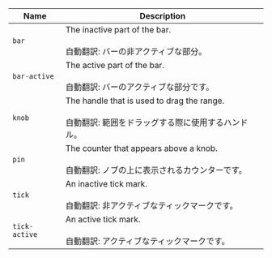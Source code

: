 | Name          | Description                                                                                              |
| ------------- | -------------------------------------------------------------------------------------------------------- |
| `bar`         | The inactive part of the bar.<br /><br />自動翻訳: バーの非アクティブな部分。                            |
| `bar-active`  | The active part of the bar.<br /><br />自動翻訳: バーのアクティブな部分です。                            |
| `knob`        | The handle that is used to drag the range.<br /><br />自動翻訳: 範囲をドラッグする際に使用するハンドル。 |
| `pin`         | The counter that appears above a knob.<br /><br />自動翻訳: ノブの上に表示されるカウンターです。         |
| `tick`        | An inactive tick mark.<br /><br />自動翻訳: 非アクティブなティックマークです。                           |
| `tick-active` | An active tick mark.<br /><br />自動翻訳: アクティブなティックマークです。                               |
